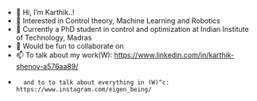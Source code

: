 - 👋 Hi, I’m Karthik..!
- 👀 Interested in Control theory, Machine Learning and Robotics
- 🌱 Currently a PhD student in control and optimization at Indian Institute of Technology, Madras
- 💞️ Would be fun to collaborate on 
- 📫 To talk about my work(W): https://www.linkedin.com/in/karthik-shenoy-a576aa89/
-       and to to talk about everything in (W)^c:  https://www.instagram.com/eigen_being/    
